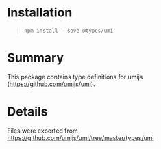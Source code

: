 # Installation
> `npm install --save @types/umi`

# Summary
This package contains type definitions for umijs (https://github.com/umijs/umi).

# Details
Files were exported from 
https://github.com/umijs/umi/tree/master/types/umi


